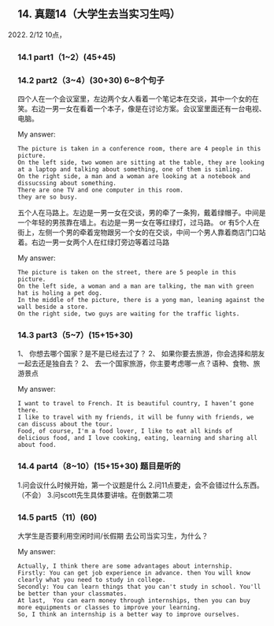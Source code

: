
## 14.	真题14（大学生去当实习生吗）
2022. 2/12 10点，
### 14.1	part1（1~2）(45+45)
### 14.2	part2（3~4）(30+30) 6~8个句子
四个人在一个会议室里，左边两个女人看着一个笔记本在交谈，其中一个女的在笑。右边一男一女在看着一个本子，像是在讨论方案。会议室里面还有一台电视、电脑。

My answer:

``` 
The picture is taken in a conference room, there are 4 people in this picture.
On the left side, two women are sitting at the table, they are looking at a laptop and talking about something, one of them is simling.
On the right side, a man and a woman are looking at a notebook and dissucssing about something.
There are one TV and one computer in this room.
they are so busy.
```

五个人在马路上。左边是一男一女在交谈，男的牵了一条狗，戴着绿帽子。中间是一个年轻的男孩靠在墙上。右边是一男一女在等红绿灯，过马路。
or 有5个人在街上，左侧一个男的牵着宠物跟另一个女的在交谈，中间一个男人靠着商店门口站着。右边一男一女两个人在红绿灯旁边等着过马路

My answer:

``` 
The picture is taken on the street, there are 5 people in this picture.
On the left side, a woman and a man are talking, the man with green hat is holing a pet dog.
In the middle of the picture, there is a yong man, leaning against the wall beside a store.
On the right side, two guys are waiting for the traffic lights.
```

### 14.3	part3（5~7）(15+15+30)
1、	你想去哪个国家？是不是已经去过了？
2、	如果你要去旅游，你会选择和朋友一起去还是独自去？
2、	去一个国家旅游，你主要考虑哪一点？语种、食物、旅游景点

My answer:

```
I want to travel to French. It is beautiful country, I haven’t gone there. 
I like to travel with my friends, it will be funny with friends, we can discuss about the tour.
Food, of course, I'm a food lover, I like to eat all kinds of delicious food, and I love cooking, eating, learning and sharing all about food.
```

### 14.4	part4（8~10）(15+15+30) 题目是听的
1.问会议什么时候开始，第一个议题是什么
2.问11点要走，会不会错过什么东西。（不会）
3.问scott先生具体要讲啥。在倒数第二项
### 14.5	part5（11）(60)
大学生是否要利用空闲时间/长假期 去公司当实习生，为什么？

My answer:

```
Actually, I think there are some advantages about internship.
Firstly: You can get job experience in advance. then You will know clearly what you need to study in college.
Secondly: You can learn things that you can't study in school. You'll be better than your classmates.
At last,  You can earn money through internships, then you can buy more equipments or classes to improve your learning.
So, I think an internship is a better way to improve ourselves.
```
